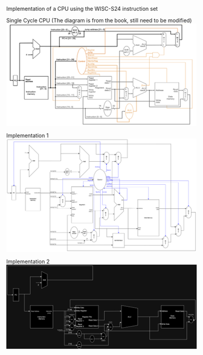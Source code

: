 Implementation of a CPU using the WISC-S24 instruction set

Single Cycle CPU (The diagram is from the book, still need to be modified)
![Single Cycle CPU](./images/Single%20Cycle%20CPU.png)

Implementation 1
![Implementation 1](./images/cpu_single_cycle_draft.png)

Implementation 2
![Implementation 2](./images/CS552_project_phase1.drawio.png)